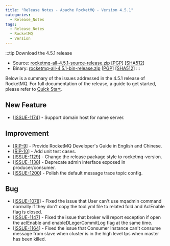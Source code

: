 ```yaml
---
title: "Release Notes - Apache RocketMQ - Version 4.5.1"
categories:
  - Release_Notes
tags:
  - Release_Notes
  - RocketMQ
  - Version
---
```


:::tip Download the 4.5.1 release
    
* Source: [rocketmq-all-4.5.1-source-release.zip](https://archive.apache.org/dist/rocketmq/4.5.1/rocketmq-all-4.5.1-source-release.zip) [[PGP](https://archive.apache.org/dist/rocketmq/4.5.1/rocketmq-all-4.5.1-source-release.zip.asc)] [[SHA512](https://archive.apache.org/dist/rocketmq/4.5.1/rocketmq-all-4.5.1-source-release.zip.sha512)]
* Binary: [rocketmq-all-4.5.1-bin-release.zip](https://archive.apache.org/dist/rocketmq/4.5.1/rocketmq-all-4.5.1-bin-release.zip) [[PGP](https://archive.apache.org/dist/rocketmq/4.5.1/rocketmq-all-4.5.1-bin-release.zip.asc)] [[SHA512](https://archive.apache.org/dist/rocketmq/4.5.1/rocketmq-all-4.5.1-bin-release.zip.sha512)]
:::
<!--truncate-->

Below is a summary of the issues addressed in the 4.5.1 release of RocketMQ. For full documentation of the release, a guide to get started, please refer to <a href='/docs/介绍/02quickstart/'>Quick Start</a>.

## New Feature
<ul>
<li>[<a href='https://github.com/apache/rocketmq/pull/1175'>ISSUE-1174</a>] -  Support domain host for name server.
</li>
</ul>

## Improvement
<ul>
<li>[<a href='https://github.com/apache/rocketmq/pulls?utf8=%E2%9C%93&q=is%3Apr+is%3Aclosed+milestone%3A4.5.1+RIP-9'>RIP-9</a>] -  Provide RocketMQ Developer's Guide in English and Chinese.
</li>
<li>[<a href='https://github.com/apache/rocketmq/pulls?utf8=%E2%9C%93&q=is%3Apr+is%3Aclosed+milestone%3A4.5.1+RIP-10'>RIP-10</a>] -  Add unit test cases.
</li>
<li>[<a href='https://github.com/apache/rocketmq/pull/1129'>ISSUE-1129</a>] -  Change the release package style to rocketmq-version.
</li>
<li>[<a href='https://github.com/apache/rocketmq/issues/1138'>ISSUE-1138</a>] -  Deprecate admin interface exposed in producer/consumer.
</li>
<li>[<a href='https://github.com/apache/rocketmq/pull/1201'>ISSUE-1200</a>] -  Polish the default message trace topic config.
</li>
</ul>
                                    
          
## Bug
<ul>
<li>[<a href='https://github.com/apache/rocketmq/issues/1078'>ISSUE-1078</a>] -  Fixed the issue that User can't use mqadmin command normally if they don't copy the tool.yml file to related fold and AclEnable flag is closed. 
</li>
<li>[<a href='https://github.com/apache/rocketmq/issues/1147'>ISSUE-1147</a>] -  Fixed the issue that broker will report exception if open the aclEnable and enableDLegerCommitLog flag at the same time.
</li>
<li>[<a href='https://github.com/apache/rocketmq/issues/1164'>ISSUE-1164</a>] -  Fixed the issue that Consumer Instance can't consume message from slave when cluster is in the high level tps when master has been killed. 
</li>
</ul>
    